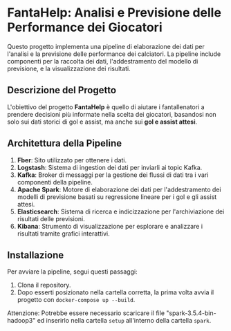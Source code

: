 # FantaHelp: Analisi e Previsione delle Performance dei Giocatori

Questo progetto implementa una pipeline di elaborazione dei dati per l'analisi e la previsione delle performance dei calciatori. 
La pipeline include componenti per la raccolta dei dati, l'addestramento del modello di previsione, e la visualizzazione dei risultati.

## Descrizione del Progetto

L'obiettivo del progetto **FantaHelp** è quello di aiutare i fantallenatori a prendere decisioni più informate nella scelta dei giocatori, basandosi non solo sui dati storici di gol e assist, ma anche sui **gol e assist attesi**.

## Architettura della Pipeline

1. **Fber**: Sito utilizzato per ottenere i dati.
2. **Logstash**: Sistema di ingestion dei dati per inviarli ai topic Kafka.
3. **Kafka**: Broker di messaggi per la gestione dei flussi di dati tra i vari componenti della pipeline.
4. **Apache Spark**: Motore di elaborazione dei dati per l'addestramento dei modelli di previsione basati su regressione lineare per i gol e gli assist attesi.
5. **Elasticsearch**: Sistema di ricerca e indicizzazione per l'archiviazione dei risultati delle previsioni.
6. **Kibana**: Strumento di visualizzazione per esplorare e analizzare i risultati tramite grafici interattivi.

## Installazione

Per avviare la pipeline, segui questi passaggi:

1. Clona il repository.
2. Dopo esserti posizionato nella cartella corretta, la prima volta avvia il progetto con `docker-compose up --build`.

Attenzione: Potrebbe essere necessario scaricare il file "spark-3.5.4-bin-hadoop3" ed inserirlo nella cartella `setup` all'interno della cartella `spark`.
